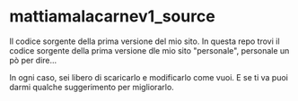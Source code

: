 # mattiamalacarnev1_source
Il codice sorgente della prima versione del mio sito.
In questa repo trovi il codice sorgente della prima versione dle mio sito "personale", personale un pò per dire...

In ogni caso, sei libero di scaricarlo e modificarlo come vuoi. E se ti va puoi darmi qualche suggerimento per migliorarlo.
